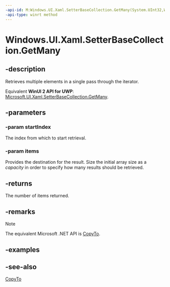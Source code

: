 ```yaml
---
-api-id: M:Windows.UI.Xaml.SetterBaseCollection.GetMany(System.UInt32,Windows.UI.Xaml.SetterBase[])
-api-type: winrt method
---
```


<!-- Method syntax
public uint GetMany(System.UInt32 startIndex, Windows.UI.Xaml.SetterBase[] items)
-->

# Windows.UI.Xaml.SetterBaseCollection.GetMany

## -description
Retrieves multiple elements in a single pass through the iterator.

Equivalent **WinUI 2 API for UWP**: [Microsoft.UI.Xaml.SetterBaseCollection.GetMany](/windows/winui/api/microsoft.ui.xaml.setterbasecollection.getmany).

## -parameters
### -param startIndex
The index from which to start retrieval.

### -param items
Provides the destination for the result. Size the initial array size as a *capacity* in order to specify how many results should be retrieved.

## -returns
The number of items returned.

## -remarks
> [!NOTE]
> The equivalent Microsoft .NET API is [CopyTo](/dotnet/api/system.collections.objectmodel.collection-1.copyto).

## -examples

## -see-also
[CopyTo](/dotnet/api/system.collections.objectmodel.collection-1.copyto)
